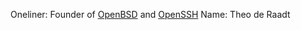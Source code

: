 Oneliner: Founder of <a href="http://www.openbsd.org/" target="_blank">OpenBSD</a> and <a href="http://www.openssh.com/" target="_blank">OpenSSH</a>
Name: Theo de Raadt